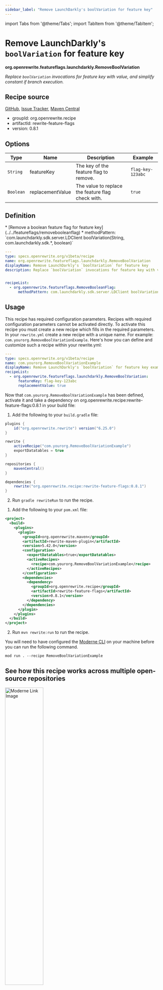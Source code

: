 ```yaml
---
sidebar_label: "Remove LaunchDarkly's boolVariation for feature key"
---
```


import Tabs from '@theme/Tabs';
import TabItem from '@theme/TabItem';

# Remove LaunchDarkly's `boolVariation` for feature key

**org.openrewrite.featureflags.launchdarkly.RemoveBoolVariation**

_Replace `boolVariation` invocations for feature key with value, and simplify constant if branch execution._

## Recipe source

[GitHub](https://github.com/openrewrite/rewrite-feature-flags/blob/main/src/main/java/org/openrewrite/featureflags/launchdarkly/RemoveBoolVariation.java), [Issue Tracker](https://github.com/openrewrite/rewrite-feature-flags/issues), [Maven Central](https://central.sonatype.com/artifact/org.openrewrite.recipe/rewrite-feature-flags/0.8.1/jar)

* groupId: org.openrewrite.recipe
* artifactId: rewrite-feature-flags
* version: 0.8.1

## Options

| Type | Name | Description | Example |
| -- | -- | -- | -- |
| `String` | featureKey | The key of the feature flag to remove. | `flag-key-123abc` |
| `Boolean` | replacementValue | The value to replace the feature flag check with. | `true` |


## Definition

<Tabs groupId="recipeType">
<TabItem value="recipe-list" label="Recipe List" >
* [Remove a boolean feature flag for feature key](../../featureflags/removebooleanflag)
  * methodPattern: `com.launchdarkly.sdk.server.LDClient boolVariation(String, com.launchdarkly.sdk.*, boolean)`

</TabItem>

<TabItem value="yaml-recipe-list" label="Yaml Recipe List">

```yaml
---
type: specs.openrewrite.org/v1beta/recipe
name: org.openrewrite.featureflags.launchdarkly.RemoveBoolVariation
displayName: Remove LaunchDarkly's `boolVariation` for feature key
description: Replace `boolVariation` invocations for feature key with value, and simplify constant if branch execution.


recipeList:
  - org.openrewrite.featureflags.RemoveBooleanFlag:
      methodPattern: com.launchdarkly.sdk.server.LDClient boolVariation(String, com.launchdarkly.sdk.*, boolean)

```
</TabItem>
</Tabs>

## Usage

This recipe has required configuration parameters. Recipes with required configuration parameters cannot be activated directly. To activate this recipe you must create a new recipe which fills in the required parameters. In your `rewrite.yml` create a new recipe with a unique name. For example: `com.yourorg.RemoveBoolVariationExample`.
Here's how you can define and customize such a recipe within your rewrite.yml:
```yaml title="rewrite.yml"
---
type: specs.openrewrite.org/v1beta/recipe
name: com.yourorg.RemoveBoolVariationExample
displayName: Remove LaunchDarkly's `boolVariation` for feature key example
recipeList:
  - org.openrewrite.featureflags.launchdarkly.RemoveBoolVariation:
      featureKey: flag-key-123abc
      replacementValue: true
```

Now that `com.yourorg.RemoveBoolVariationExample` has been defined, activate it and take a dependency on org.openrewrite.recipe:rewrite-feature-flags:0.8.1 in your build file:
<Tabs groupId="projectType">
<TabItem value="gradle" label="Gradle">

1. Add the following to your `build.gradle` file:

```groovy title="build.gradle"
plugins {
    id("org.openrewrite.rewrite") version("6.25.0")
}

rewrite {
    activeRecipe("com.yourorg.RemoveBoolVariationExample")
    exportDatatables = true
}

repositories {
    mavenCentral()
}

dependencies {
    rewrite("org.openrewrite.recipe:rewrite-feature-flags:0.8.1")
}
```
2. Run `gradle rewriteRun` to run the recipe.
</TabItem>
<TabItem value="maven" label="Maven">

1. Add the following to your `pom.xml` file:

```xml title="pom.xml"
<project>
  <build>
    <plugins>
      <plugin>
        <groupId>org.openrewrite.maven</groupId>
        <artifactId>rewrite-maven-plugin</artifactId>
        <version>5.42.0</version>
        <configuration>
          <exportDatatables>true</exportDatatables>
          <activeRecipes>
            <recipe>com.yourorg.RemoveBoolVariationExample</recipe>
          </activeRecipes>
        </configuration>
        <dependencies>
          <dependency>
            <groupId>org.openrewrite.recipe</groupId>
            <artifactId>rewrite-feature-flags</artifactId>
            <version>0.8.1</version>
          </dependency>
        </dependencies>
      </plugin>
    </plugins>
  </build>
</project>
```
2. Run `mvn rewrite:run` to run the recipe.
</TabItem>
<TabItem value="moderne-cli" label="Moderne CLI">

You will need to have configured the [Moderne CLI](https://docs.moderne.io/moderne-cli/cli-intro) on your machine before you can run the following command.

```shell title="shell"
mod run . --recipe RemoveBoolVariationExample
```
</TabItem>
</Tabs>

## See how this recipe works across multiple open-source repositories

<a href="https://app.moderne.io/recipes/org.openrewrite.featureflags.launchdarkly.RemoveBoolVariation">
    <img
    src={require("/static/img/ModerneRecipeButton.png").default}
    alt="Moderne Link Image"
    width="50%"
    />
</a>

The community edition of the Moderne platform enables you to easily run recipes across thousands of open-source repositories.

Please [contact Moderne](https://moderne.io/product) for more information about safely running the recipes on your own codebase in a private SaaS.
## Data Tables

### Source files that had results
**org.openrewrite.table.SourcesFileResults**

_Source files that were modified by the recipe run._

| Column Name | Description |
| ----------- | ----------- |
| Source path before the run | The source path of the file before the run. `null` when a source file was created during the run. |
| Source path after the run | A recipe may modify the source path. This is the path after the run. `null` when a source file was deleted during the run. |
| Parent of the recipe that made changes | In a hierarchical recipe, the parent of the recipe that made a change. Empty if this is the root of a hierarchy or if the recipe is not hierarchical at all. |
| Recipe that made changes | The specific recipe that made a change. |
| Estimated time saving | An estimated effort that a developer to fix manually instead of using this recipe, in unit of seconds. |
| Cycle | The recipe cycle in which the change was made. |

### Source files that errored on a recipe
**org.openrewrite.table.SourcesFileErrors**

_The details of all errors produced by a recipe run._

| Column Name | Description |
| ----------- | ----------- |
| Source path | The file that failed to parse. |
| Recipe that made changes | The specific recipe that made a change. |
| Stack trace | The stack trace of the failure. |

### Recipe performance
**org.openrewrite.table.RecipeRunStats**

_Statistics used in analyzing the performance of recipes._

| Column Name | Description |
| ----------- | ----------- |
| The recipe | The recipe whose stats are being measured both individually and cumulatively. |
| Source file count | The number of source files the recipe ran over. |
| Source file changed count | The number of source files which were changed in the recipe run. Includes files created, deleted, and edited. |
| Cumulative scanning time | The total time spent across the scanning phase of this recipe. |
| 99th percentile scanning time | 99 out of 100 scans completed in this amount of time. |
| Max scanning time | The max time scanning any one source file. |
| Cumulative edit time | The total time spent across the editing phase of this recipe. |
| 99th percentile edit time | 99 out of 100 edits completed in this amount of time. |
| Max edit time | The max time editing any one source file. |


## Contributors
[Tim te Beek](mailto:tim@moderne.io)
